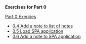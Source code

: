 
**Exercises for Part 0**

[Part 0 Exercies](https://fullstackopen.com/en/part0/fundamentals_of_web_apps#exercises-0-1-0-6)

* [0.4 Add a note to list of notes](0.4.note_app_seq.md)
* [0.5 Load SPA application](0.5.note_spa_load.md)
* [0.6 Add a note to SPA application](0.6.note_spa_submit.md)
